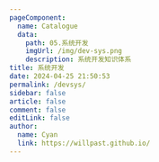 ```yaml
---
pageComponent:
  name: Catalogue
  data:
    path: 05.系统开发
    imgUrl: /img/dev-sys.png
    description: 系统开发知识体系
title: 系统开发
date: 2024-04-25 21:50:53
permalink: /devsys/
sidebar: false
article: false
comment: false
editLink: false
author:
  name: Cyan
  link: https://willpast.github.io/
---
```

